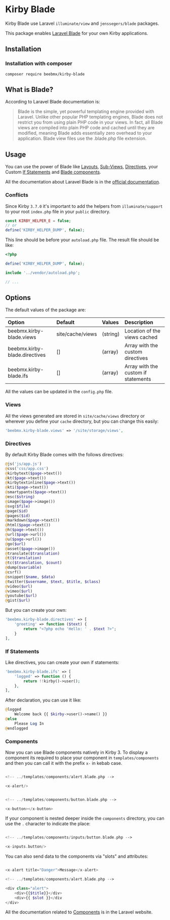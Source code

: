 # Kirby Blade

Kirby Blade use Laravel `illuminate/view` and `jenssegers/blade` packages.

This package enables [Laravel Blade](https://laravel.com/docs/11.x/blade) for your own Kirby applications.

## Installation

### Installation with composer

```ssh
composer require beebmx/kirby-blade
```

## What is Blade?

According to Laravel Blade documentation is:

> Blade is the simple, yet powerful templating engine provided with Laravel. Unlike other popular PHP templating engines, Blade does not restrict you from using plain PHP code in your views. In fact, all Blade views are compiled into plain PHP code and cached until they are modified, meaning Blade adds essentially zero overhead to your application. Blade view files use the .blade.php file extension.

## Usage

You can use the power of Blade like [Layouts](https://laravel.com/docs/11.x/blade#layouts-using-template-inheritance), [Sub-Views](https://laravel.com/docs/11.x/blade#including-subviews), [Directives](#Directives), your Custom [If Statements](#if-statements) and [Blade components](#components).

All the documentation about Laravel Blade is in the [official documentation](https://laravel.com/docs/11.x/blade).

### Conflicts

Since Kirby `3.7.0` it's important to add the helpers from `illuminate/support` to your root `index.php` file in your `public` directory.

```php
const KIRBY_HELPER_E = false;
// or
define('KIRBY_HELPER_DUMP', false);
```

This line should be before your `autoload.php` file. The result file should be like: 

```php
<?php

define('KIRBY_HELPER_DUMP', false);

include '../vendor/autoload.php';

// ...
```

## Options

The default values of the package are:

| Option                        | Default          | Values   | Description                         |
|:------------------------------|:-----------------|:---------|:------------------------------------|
| beebmx.kirby-blade.views      | site/cache/views | (string) | Location of the views cached        |
| beebmx.kirby-blade.directives | []               | (array)  | Array with the custom directives    |
| beebmx.kirby-blade.ifs        | []               | (array)  | Array with the custom if statements |

All the values can be updated in the `config.php` file.

### Views

All the views generated are stored in `site/cache/views` directory or wherever you define your `cache` directory, but you can change this easily:

```php
'beebmx.kirby-blade.views' => '/site/storage/views',
```

### Directives

By default Kirby Blade comes with the follows directives:

```php
@js('js/app.js')
@css('css/app.css')
@kirbytext($page->text())
@kt($page->text())
@kirbytextinline($page->text())
@kti($page->text())
@smartypants($page->text())
@esc($string)
@image($page->image())
@svg($file)
@page($id)
@pages($id)
@markdown($page->text())
@html($page->text())
@h($page->text())
@url($page->url())
@u($page->url())
@go($url)
@asset($page->image())
@translate($translation)
@t($translation)
@tc($translation, $count)
@dump($variable)
@csrf()
@snippet($name, $data)
@twitter($username, $text, $title, $class)
@video($url)
@vimeo($url)
@youtube($url)
@gist($url)
```

But you can create your own:

```php
'beebmx.kirby-blade.directives' => [
    'greeting' => function ($text) {
        return "<?php echo 'Hello: ' . $text ?>";
    }
],
```

### If Statements

Like directives, you can create your own if statements:

```php
'beebmx.kirby-blade.ifs' => [
    'logged' => function () {
        return !!kirby()->user();
    },
],
```

After declaration, you can use it like:

```php
@logged
    Welcome back {{ $kirby->user()->name() }}
@else
    Please Log In
@endlogged
```

### Components

Now you can use Blade components natively in Kirby 3.
To display a component its required to place your component in
`templates/components` and then you can call it with the prefix `x-` in kebab case.

```php

<!-- ../templates/components/alert.blade.php -->

<x-alert/>


<!-- ../templates/components/button.blade.php -->

<x-button></x-button>

```

If your component is nested deeper inside the `components` directory, you can use the `.` character to indicate the place:

```php

<!-- ../templates/components/inputs/button.blade.php -->

<x-inputs.button/>

```

You can also send data to the components via "slots" and attributes:

````php

<x-alert title="Danger">Message</x-alert>

<!-- ../templates/components/alert.blade.php -->

<div class="alert">
    <div>{{$title}}</div>
    <div>{{ $slot }}</div
</div>

````

All the documentation related to [Components](https://laravel.com/docs/11.x/blade#components) is in the Laravel website.
